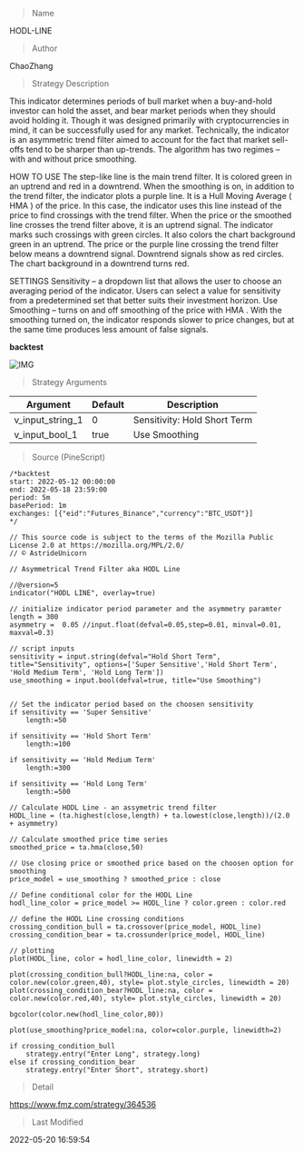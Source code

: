 
> Name

HODL-LINE

> Author

ChaoZhang

> Strategy Description

This indicator determines periods of bull market when a buy-and-hold investor can hold the asset, and bear market periods when they should avoid holding it. Though it was designed primarily with cryptocurrencies in mind, it can be successfully used for any market.
Technically, the indicator is an asymmetric trend filter aimed to account for the fact that market sell-offs tend to be sharper than up-trends. The algorithm has two regimes – with and without price smoothing.

HOW TO USE
The step-like line is the main trend filter. It is colored green in an uptrend and red in a downtrend. When the smoothing is on, in addition to the trend filter, the indicator plots a purple line. It is a Hull Moving Average ( HMA ) of the price. In this case, the indicator uses this line instead of the price to find crossings with the trend filter.
When the price or the smoothed line crosses the trend filter above, it is an uptrend signal. The indicator marks such crossings with green circles. It also colors the chart background green in an uptrend. The price or the purple line crossing the trend filter below means a downtrend signal. Downtrend signals show as red circles. The chart background in a downtrend turns red.

SETTINGS
Sensitivity – a dropdown list that allows the user to choose an averaging period of the indicator. Users can select a value for sensitivity from a predetermined set that better suits their investment horizon.
Use Smoothing – turns on and off smoothing of the price with HMA . With the smoothing turned on, the indicator responds slower to price changes, but at the same time produces less amount of false signals.


**backtest**

 ![IMG](https://www.fmz.com/upload/asset/174e3fb47f122e56769.png) 

> Strategy Arguments



|Argument|Default|Description|
|----|----|----|
|v_input_string_1|0|Sensitivity: Hold Short Term|Super Sensitive|Hold Medium Term|Hold Long Term|
|v_input_bool_1|true|Use Smoothing|


> Source (PineScript)

``` pinescript
/*backtest
start: 2022-05-12 00:00:00
end: 2022-05-18 23:59:00
period: 5m
basePeriod: 1m
exchanges: [{"eid":"Futures_Binance","currency":"BTC_USDT"}]
*/

// This source code is subject to the terms of the Mozilla Public License 2.0 at https://mozilla.org/MPL/2.0/
// © AstrideUnicorn

// Asymmetrical Trend Filter aka HODL Line

//@version=5
indicator("HODL LINE", overlay=true)

// initialize indicator period parameter and the asymmetry paramter
length = 300
asymmetry =  0.05 //input.float(defval=0.05,step=0.01, minval=0.01, maxval=0.3)

// script inputs
sensitivity = input.string(defval="Hold Short Term", title="Sensitivity", options=['Super Sensitive','Hold Short Term', 'Hold Medium Term', 'Hold Long Term'])
use_smoothing = input.bool(defval=true, title="Use Smoothing")


// Set the indicator period based on the choosen sensitivity 
if sensitivity == 'Super Sensitive'
    length:=50

if sensitivity == 'Hold Short Term'
    length:=100

if sensitivity == 'Hold Medium Term'
    length:=300
    
if sensitivity == 'Hold Long Term'
    length:=500    

// Calculate HODL Line - an assymetric trend filter
HODL_line = (ta.highest(close,length) + ta.lowest(close,length))/(2.0 + asymmetry)

// Calculate smoothed price time series
smoothed_price = ta.hma(close,50)

// Use closing price or smoothed price based on the choosen option for smoothing
price_model = use_smoothing ? smoothed_price : close

// Define conditional color for the HODL Line
hodl_line_color = price_model >= HODL_line ? color.green : color.red

// define the HODL Line crossing conditions
crossing_condition_bull = ta.crossover(price_model, HODL_line)
crossing_condition_bear = ta.crossunder(price_model, HODL_line)

// plotting
plot(HODL_line, color = hodl_line_color, linewidth = 2)

plot(crossing_condition_bull?HODL_line:na, color = color.new(color.green,40), style= plot.style_circles, linewidth = 20)
plot(crossing_condition_bear?HODL_line:na, color = color.new(color.red,40), style= plot.style_circles, linewidth = 20)

bgcolor(color.new(hodl_line_color,80))

plot(use_smoothing?price_model:na, color=color.purple, linewidth=2)

if crossing_condition_bull
    strategy.entry("Enter Long", strategy.long)
else if crossing_condition_bear
    strategy.entry("Enter Short", strategy.short)
```

> Detail

https://www.fmz.com/strategy/364536

> Last Modified

2022-05-20 16:59:54
